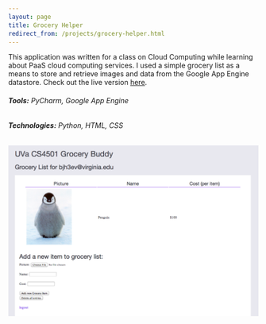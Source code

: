 ```yaml
---
layout: page
title: Grocery Helper
redirect_from: /projects/grocery-helper.html
---
```


This application was written for a class on Cloud Computing while learning about PaaS cloud computing services. I used a simple grocery list as a means to store and retrieve images and data from the Google App Engine datastore. Check out the live version [here](http://cs4501-bjh3ev-groceries.appspot.com).

###### **Tools:** PyCharm, Google App Engine

###### **Technologies:** Python, HTML, CSS

![Grocery Helper UI](/assets/images/projects/groceries-ui.png)
